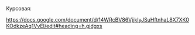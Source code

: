 Курсовая:

https://docs.google.com/document/d/14WRcBV86VjjkIyJSuHftnhaL8X7XK0KOdkzeAq1VvEI/edit#heading=h.gjdgxs